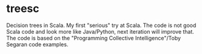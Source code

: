 treesc
======

Decision trees in Scala. My first "serious" try at Scala.
The code is not good Scala code and look more like Java/Python, next iteration will improve that.
The code is based on the "Programming Collective Intelligence"/Toby Segaran code examples.

